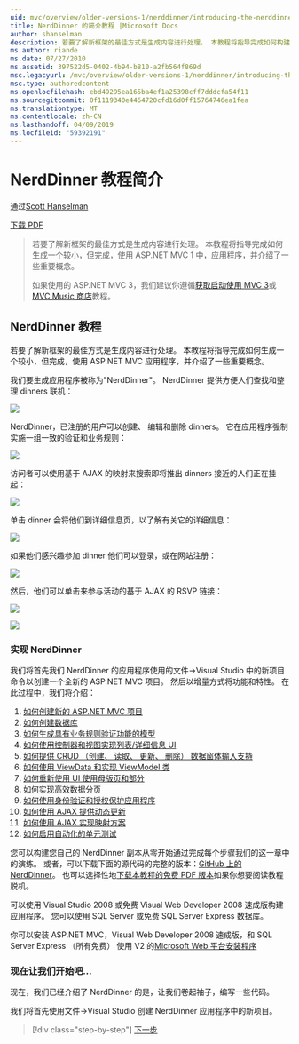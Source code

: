 ```yaml
---
uid: mvc/overview/older-versions-1/nerddinner/introducing-the-nerddinner-tutorial
title: NerdDinner 的简介教程 |Microsoft Docs
author: shanselman
description: 若要了解新框架的最佳方式是生成内容进行处理。 本教程将指导完成如何构建很小，但完成后，应用程序使用 ASP.NE...
ms.author: riande
ms.date: 07/27/2010
ms.assetid: 397522d5-0402-4b94-b810-a2fb564f869d
msc.legacyurl: /mvc/overview/older-versions-1/nerddinner/introducing-the-nerddinner-tutorial
msc.type: authoredcontent
ms.openlocfilehash: ebd49295ea165ba4ef1a25398cff7dddcfa54f11
ms.sourcegitcommit: 0f1119340e4464720cfd16d0ff15764746ea1fea
ms.translationtype: MT
ms.contentlocale: zh-CN
ms.lasthandoff: 04/09/2019
ms.locfileid: "59392191"
---
```

# <a name="introducing-the-nerddinner-tutorial"></a>NerdDinner 教程简介

通过[Scott Hanselman](https://github.com/shanselman)

[下载 PDF](http://aspnetmvcbook.s3.amazonaws.com/aspnetmvc-nerdinner_v1.pdf)

> 若要了解新框架的最佳方式是生成内容进行处理。 本教程将指导完成如何生成一个较小，但完成，使用 ASP.NET MVC 1 中，应用程序，并介绍了一些重要概念。
> 
> 如果使用的 ASP.NET MVC 3，我们建议你遵循[获取启动使用 MVC 3](../../older-versions/getting-started-with-aspnet-mvc3/cs/intro-to-aspnet-mvc-3.md)或[MVC Music 商店](../../older-versions/mvc-music-store/mvc-music-store-part-1.md)教程。


## <a name="nerddinner-tutorial"></a>NerdDinner 教程

若要了解新框架的最佳方式是生成内容进行处理。 本教程将指导完成如何生成一个较小，但完成，使用 ASP.NET MVC 应用程序，并介绍了一些重要概念。

我们要生成应用程序被称为"NerdDinner"。 NerdDinner 提供方便人们查找和整理 dinners 联机：

![](introducing-the-nerddinner-tutorial/_static/image1.png)

NerdDinner，已注册的用户可以创建、 编辑和删除 dinners。 它在应用程序强制实施一组一致的验证和业务规则：

![](introducing-the-nerddinner-tutorial/_static/image2.png)

访问者可以使用基于 AJAX 的映射来搜索即将推出 dinners 接近的人们正在挂起：

![](introducing-the-nerddinner-tutorial/_static/image3.png)

单击 dinner 会将他们到详细信息页，以了解有关它的详细信息：

![](introducing-the-nerddinner-tutorial/_static/image4.png)

如果他们感兴趣参加 dinner 他们可以登录，或在网站注册：

![](introducing-the-nerddinner-tutorial/_static/image5.png)

然后，他们可以单击来参与活动的基于 AJAX 的 RSVP 链接：

![](introducing-the-nerddinner-tutorial/_static/image6.png)

![](introducing-the-nerddinner-tutorial/_static/image7.png)

### <a name="implementing-nerddinner"></a>实现 NerdDinner

我们将首先我们 NerdDinner 的应用程序使用的文件-&gt;Visual Studio 中的新项目命令以创建一个全新的 ASP.NET MVC 项目。 然后以增量方式将功能和特性。 在此过程中，我们将介绍：

1. [如何创建新的 ASP.NET MVC 项目](create-a-new-aspnet-mvc-project.md)
2. [如何创建数据库](create-a-database.md)
3. [如何生成具有业务规则验证功能的模型](build-a-model-with-business-rule-validations.md)
4. [如何使用控制器和视图实现列表/详细信息 UI](use-controllers-and-views-to-implement-a-listingdetails-ui.md)
5. [如何提供 CRUD （创建、 读取、 更新、 删除） 数据窗体输入支持](provide-crud-create-read-update-delete-data-form-entry-support.md)
6. [如何使用 ViewData 和实现 ViewModel 类](use-viewdata-and-implement-viewmodel-classes.md)
7. [如何重新使用 UI 使用母版页和部分](re-use-ui-using-master-pages-and-partials.md)
8. [如何实现高效数据分页](implement-efficient-data-paging.md)
9. [如何使用身份验证和授权保护应用程序](secure-applications-using-authentication-and-authorization.md)
10. [如何使用 AJAX 提供动态更新](use-ajax-to-deliver-dynamic-updates.md)
11. [如何使用 AJAX 实现映射方案](use-ajax-to-implement-mapping-scenarios.md)
12. [如何启用自动化的单元测试](enable-automated-unit-testing.md)

您可以构建您自己的 NerdDinner 副本从零开始通过完成每个步骤我们的这一章中的演练。 或者，可以下载下面的源代码的完整的版本：[GitHub 上的 NerdDinner](https://github.com/AspNetMVPSamples/NerdDinner)。 也可以选择性地[下载本教程的免费 PDF 版本](http://aspnetmvcbook.s3.amazonaws.com/aspnetmvc-nerdinner_v1.pdf)如果你想要阅读教程脱机。

可以使用 Visual Studio 2008 或免费 Visual Web Developer 2008 速成版构建应用程序。 您可以使用 SQL Server 或免费 SQL Server Express 数据库。

你可以安装 ASP.NET MVC，Visual Web Developer 2008 速成版，和 SQL Server Express （所有免费） 使用 V2 的[Microsoft Web 平台安装程序](https://www.microsoft.com/web/downloads/platform.aspx)

### <a name="now-lets-get-started"></a>现在让我们开始吧...

现在，我们已经介绍了 NerdDinner 的是，让我们卷起袖子，编写一些代码。

我们将首先使用文件-&gt;Visual Studio 创建 NerdDinner 应用程序中的新项目。

> [!div class="step-by-step"]
> [下一步](create-a-new-aspnet-mvc-project.md)
